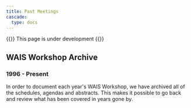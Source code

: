 ```yaml
---
title: Past Meetings
cascade:
  type: docs
---
```


{{<callout type="warning" emoji="🚧">}}
  This page is under development
{{</callout>}}


## WAIS Workshop Archive 

### 1996 - Present

In order to document each year's WAIS Workshop, we have archived all of the schedules, agendas and abstracts. This makes it possible to go back and review what has been covered in years gone by.
